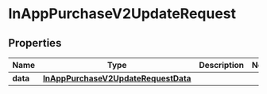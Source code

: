 

# InAppPurchaseV2UpdateRequest


## Properties

| Name | Type | Description | Notes |
|------------ | ------------- | ------------- | -------------|
|**data** | [**InAppPurchaseV2UpdateRequestData**](InAppPurchaseV2UpdateRequestData.md) |  |  |



